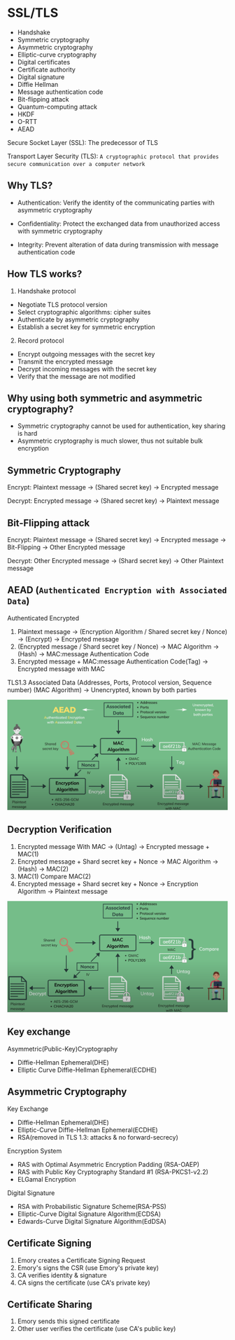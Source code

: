 # SSL/TLS

* Handshake
* Symmetric cryptography
* Asymmetric cryptography
* Elliptic-curve cryptography
* Digital certificates
* Certificate authority
* Digital signature
* Diffie Hellman
* Message authentication code
* Bit-flipping attack
* Quantum-computing attack
* HKDF
* O-RTT
* AEAD

Secure Socket Layer (SSL): The predecessor of TLS

Transport Layer Security (TLS): `A cryptographic protocol that provides secure communication over a computer network`

## Why TLS?

- Authentication: Verify the identity of the communicating parties with asymmetric cryptography

- Confidentiality: Protect the exchanged data from unauthorized access with symmetric cryptography

- Integrity: Prevent alteration of data during transmission with message authentication code


## How TLS works?

1. Handshake protocol
- Negotiate TLS protocol version
- Select cryptographic algorithms: cipher suites
- Authenticate by asymmetric cryptography
- Establish a secret key for symmetric encryption

2. Record protocol
- Encrypt outgoing messages with the secret key
- Transmit the encrypted message
- Decrypt incoming messages with the secret key
- Verify that the message are not modified


## Why using both symmetric and asymmetric cryptography?

- Symmetric cryptography cannot be used for authentication, key sharing is hard
- Asymmetric cryptography is much slower, thus not suitable bulk encryption

## Symmetric Cryptography

Encrypt: Plaintext message -> (Shared secret key) -> Encrypted message

Decrypt: Encrypted message -> (Shared secret key) -> Plaintext message

## Bit-Flipping attack

Encrypt: Plaintext message -> (Shared secret key) -> Encrypted message -> Bit-Flipping -> Other Encrypted message

Decrypt: Other Encrypted message -> (Shard secret key) -> Other Plaintext message 


## AEAD (`Authenticated Encryption with Associated Data`)

Authenticated Encrypted

1. Plaintext message -> (Encryption Algorithm / Shared secret key / Nonce) -> (Encrypt) -> Encrypted message
2. (Encrypted message / Shard secret key / Nonce) -> MAC Algorithm -> (Hash) -> MAC:message Authentication Code
3. Encrypted message + MAC:message Authentication Code(Tag) -> Encrypted message with MAC

TLS1.3
Associated Data (Addresses, Ports, Protocol version, Sequence number) (MAC Algorithm) -> Unencrypted, known by both parties

![image](./img/authentication.png)

## Decryption Verification
1. Encrypted message With MAC -> (Untag) -> Encrypted message + MAC(1)
2. Encrypted message + Shard secret key + Nonce -> MAC Algorithm -> (Hash) -> MAC(2)
3. MAC(1) Compare MAC(2)
4. Encrypted message + Shard secret key + Nonce -> Encryption Algorithm -> Plaintext message

![image](./img/decryption.png)

## Key exchange

Asymmetric(Public-Key)Cryptography

* Diffie-Hellman Ephemeral(DHE)
* Elliptic Curve Diffie-Hellman Ephemeral(ECDHE)

## Asymmetric Cryptography

Key Exchange
- Diffie-Hellman Ephemeral(DHE)
- Elliptic-Curve Diffie-Hellman Ephemeral(ECDHE)
- RSA(removed in TLS 1.3: attacks & no forward-secrecy)

Encryption System
- RAS with Optimal Asymmetric Encryption Padding (RSA-OAEP)
- RAS with Public Key Cryptography Standard #1 (RSA-PKCS1-v2.2)
- ELGamal Encryption

Digital Signature
- RSA with Probabilistic Signature Scheme(RSA-PSS)
- Elliptic-Curve Digital Signature Algorithm(ECDSA)
- Edwards-Curve Digital Signature Algorithm(EdDSA)

## Certificate Signing

1. Emory creates a Certificate Signing Request
2. Emory's signs the CSR (use Emory's private key)
3. CA verifies identity & signature
4. CA signs the certificate (use CA's private key)

## Certificate Sharing

1. Emory sends this signed certificate
2. Other user verifies the certificate (use CA's public key)
